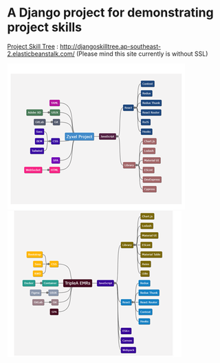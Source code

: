 # A Django project for demonstrating project skills

[Project Skill Tree](http://djangoskilltree.ap-southeast-2.elasticbeanstalk.com/)  : http://djangoskilltree.ap-southeast-2.elasticbeanstalk.com/
(Please mind this site currently is without SSL)


![Zyxel Project](static/zyxel_project1.png)![TripleA](static/tripleA.png "TripleA")




